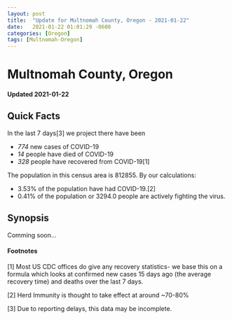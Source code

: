 ```yaml
---
layout: post
title:  "Update for Multnomah County, Oregon - 2021-01-22"
date:   2021-01-22 01:01:29 -0600
categories: [Oregon]
tags: [Multnomah-Oregon]
---
```


# Multnomah County, Oregon
#### Updated 2021-01-22

## Quick Facts

In the last 7 days[3] we project there have been
- *774* new cases of COVID-19
- *14* people have died of COVID-19
- *328* people have recovered from COVID-19[1]

The population in this census area is 812855. By our calculations:
- 3.53% of the population have had COVID-19.[2]
- 0.41% of the population or 3294.0 people are actively fighting the virus.

## Synopsis

Comming soon...


#### Footnotes

[1] Most US CDC offices do give any recovery statistics- we base this on a formula which looks at confirmed new cases
15 days ago (the average recovery time) and deaths over the last 7 days.

[2] Herd Immunity is thought to take effect at around ~70-80%

[3] Due to reporting delays, this data may be incomplete.
 
    